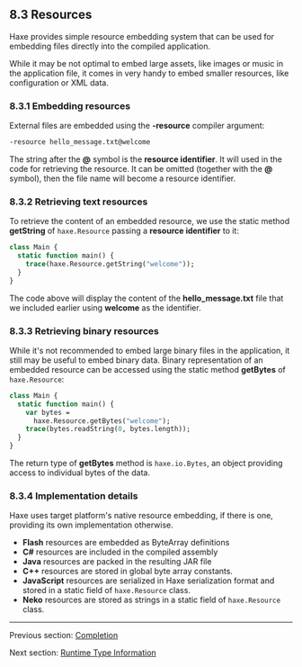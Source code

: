 ## 8.3 Resources

Haxe provides simple resource embedding system that can be used for embedding  files directly into the compiled application.

While it may be not optimal to embed large assets, like images or music in the application file, it comes in very handy to embed smaller resources, like configuration or XML data.

### 8.3.1 Embedding resources

External files are embedded using the **-resource** compiler argument:

```haxe
-resource hello_message.txt@welcome
```

The string after the **@** symbol is the **resource identifier**. It will used in the code for retrieving the resource. It can be omitted (together with the **@** symbol), then the file name will become a resource identifier.

### 8.3.2 Retrieving text resources

To retrieve the content of an embedded resource, we use the static method **getString** of `haxe.Resource` passing a **resource identifier** to it:

```haxe
class Main {
  static function main() {
    trace(haxe.Resource.getString("welcome"));
  }
}

```

The code above will display the content of the **hello_message.txt** file that we included earlier using **welcome** as the identifier.

### 8.3.3 Retrieving binary resources

While it's not recommended to embed large binary files in the application, it still may be useful to embed binary data. Binary representation of an embedded resource can be accessed using the static method **getBytes** of `haxe.Resource`:

```haxe
class Main {
  static function main() {
    var bytes =
      haxe.Resource.getBytes("welcome");
    trace(bytes.readString(0, bytes.length));
  }
}

```

The return type of **getBytes** method is `haxe.io.Bytes`, an object providing access to individual bytes of the data.

### 8.3.4 Implementation details

Haxe uses target platform's native resource embedding, if there is one, providing its own implementation otherwise.

* **Flash** resources are embedded as ByteArray definitions
* **C#** resources are included in the compiled assembly
* **Java** resources are packed in the resulting JAR file
* **C++** resources are stored in global byte array constants.
* **JavaScript** resources are serialized in Haxe serialization format and stored in a static field of `haxe.Resource` class.
* **Neko** resources are stored as strings in a static field of `haxe.Resource` class.

---

Previous section: [Completion](#)

Next section: [Runtime Type Information](cr-rtti.md)